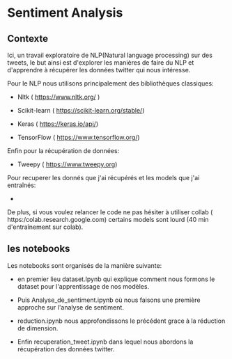 # Sentiment Analysis

## Contexte

Ici, un travail exploratoire de NLP(Natural language processing) sur des tweets, le but ainsi est d'explorer les manières de faire du NLP et d'apprendre à récupérer les données twitter qui nous intéresse.

Pour le NLP nous utilisons principalement des bibliothèques classiques:

* Nltk ( https://www.nltk.org/ )

* Scikit-learn ( https://scikit-learn.org/stable/)

* Keras ( https://keras.io/api/)

* TensorFlow ( https://www.tensorflow.org/)

Enfin pour la récupération de données:

* Tweepy ( https://www.tweepy.org)

Pour recuperer les donnés que j'ai récupérés et les models que j'ai entraînés:

*

De plus, si vous voulez relancer le code ne pas hésiter à utiliser collab ( https:/colab.research.google.com) certains models sont lourd (40 min d'entraînement sur colab).

## les notebooks

Les notebooks sont organisés de la manière suivante: 

* en premier lieu dataset.Ipynb qui explique comment nous formons le dataset pour l'apprentissage de nos modèles.  

* Puis Analyse_de_sentiment.ipynb où nous faisons une première approche sur l'analyse de sentiment.  

* reduction.ipynb nous approfondissons le précédent grace à la réduction de dimension.  

* Enfin recuperation_tweet.ipynb dans lequel nous abordons la récupération des données twitter. 
